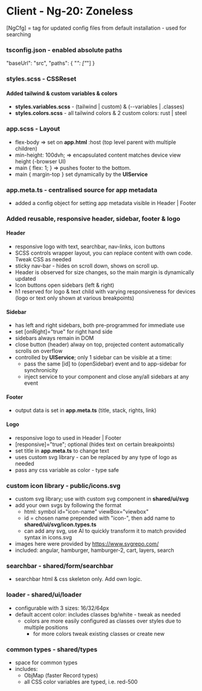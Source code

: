 # Client - Ng-20: Zoneless

[NgCfg] = tag for updated config files from default installation - used for searching

### tsconfig.json - enabled absolute paths
"baseUrl": "src",
"paths": { "*": ["*"] }

### styles.scss - CSSReset
#### Added tailwind & custom variables & colors
- __styles.variables.scss__ - (tailwind | custom) & (--variables | .classes)
- __styles.colors.scss__ - all tailwind colors & 2 custom colors: rust | steel

### app.scss - Layout
- flex-body => set on __app.html__ :host (top level parent with multiple children)
- min-height: 100dvh; => encapsulated content matches device view height (-browser UI)
- main { flex: 1; } => pushes footer to the bottom.
- main { margin-top } set dynamically by the __UIService__

### app.meta.ts - centralised source for app metadata
- added a config object for setting app metadata visible in Header | Footer

### Added reusable, responsive header, sidebar, footer & logo
#### Header
- responsive logo with text, searchbar, nav-links, icon buttons
- SCSS controls wrapper layout, you can replace content with own code. Tweak CSS as needed
- sticky nav-bar - hides on scroll down, shows on scroll up.
- Header is observed for size changes, so the main margin is dynamically updated
- Icon buttons open sidebars (left & right)
- h1 reserved for logo & text child with varying responsiveness for devices
  (logo or text only shown at various breakpoints)
#### Sidebar
- has left and right sidebars, both pre-programmed for immediate use
- set [onRight]="true" for right hand side
- sidebars always remain in DOM
- close button (header) alway on top, projected content automatically scrolls on overflow
- controlled by __UIService__; only 1 sidebar can be visible at a time:
  - pass the same [id] to (openSidebar) event and to app-sidebar for synchronicity
  - inject service to your component and close any/all sidebars at any event
#### Footer
- output data is set in __app.meta.ts__ (title, stack, rights, link)
#### Logo
- responsive logo to used in Header | Footer
- [responsive]="true"; optional (hides text on certain breakpoints)
- set title in __app.meta.ts__ to change text
- uses custom svg library - can be replaced by any type of logo as needed
- pass any css variable as color - type safe

### custom icon library - public/icons.svg
- custom svg library; use with custom svg component in __shared/ui/svg__
- add your own svgs by following the format
  - html: symbol id="icon-name" viewBox="viewbox"
  - id = chosen name prepended with "icon-", then add name to __shared/ui/svg/icon.types.ts__
  - can add any svg, use AI to quickly transform it to match provided syntax in icons.svg
- images here were provided by https://www.svgrepo.com/
- included: angular, hamburger, hamburger-2, cart, layers, search

### searchbar - shared/form/searchbar
- searchbar html & css skeleton only. Add own logic.

### loader - shared/ui/loader
- configurable with 3 sizes: 16/32/64px
- default accent color: includes classes bg/white - tweak as needed
  - colors are more easily configured as classes over styles due to multiple positions
    - for more colors tweak existing classes or create new

### common types - shared/types
- space for common types
- includes:
  - ObjMap (faster Record types)
  - all CSS color variables are typed, i.e. red-500
